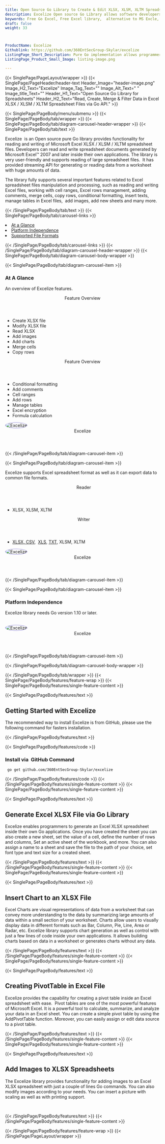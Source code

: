 ```yaml
---
title: Open Source Go Library to Create & Edit XLSX, XLSM, XLTM Spreadsheets
description: Excelize Open source Go Library allows software developers to Read, Create, Merge & Filter Data in Excel XLSX / XLSM / XLTM Spreadsheet Files via REST APIs.
keywords: Free Go Excel, Free Excel library,  alternative to MS Excle, Go XLSX API, Go XLSX library,  Go Excel API, Go Excel Library, Go XLSM, Go XLTM API, Go Spreadsheets API, create spreadsheet, add comments to cells,  Read XLSX files, manage Rows or Cells, add Comments to Excel
draft: false
weight: 33



ProductName: Excelize  
Githublink: https://github.com/360EntSecGroup-Skylar/excelize
ListingPage_Short_Description: Pure Go implementation allows programmers to create, read, and convert popular format of Excel XLSX / XLSM / XLTM spreadsheet files generated by Microsoft Excel™ 2007 and later.
ListingPage_Product_Small_Image: listing-image.png 

---
```


{{< SinglePage/PageLayout/wrapper >}}
{{< SinglePage/PageHeader/header-text
Header_Image="header-image.png"
Image_H2_Text="Excelize"
Image_Tag_Text=""
Image_Alt_Text=" "
Image_title_Text=""
Header_H1_Text="Open Source Go Library for Spreadsheets"
Header_H2_Text="Read, Create, Merge & Filter Data in Excel XLSX / XLSM / XLTM Spreadsheet Files via Go API." >}}

{{< SinglePage/PageBody/menu/submenu >}}
{{< SinglePage/PageBody/tab/wrapper >}}
{{< SinglePage/PageBody/tab/diagram-carousel-header-wrapper >}}
{{< SinglePage/PageBody/tab/text >}}



<p>Excelize  is an Open source pure Go library provides functionality for reading and writing of Microsoft Excel XLSX / XLSM / XLTM spreadsheet files. Developers can read and write spreadsheet documents generated by Microsoft Excel™ 2007 and later inside their own applications. The library is very user-friendly and supports reading of large spreadsheet files.  It has provided streaming API for generating or reading data from a worksheet with huge amounts of data.</p>
<p>The library fully supports several important features related to Excel spreadsheet files manipulation and processing, such as reading and writing Excel files, working with cell ranges, Excel rows management, adding comments, merge cells, copy rows, conditional formatting, insert texts, manage tables in Excel files,  add images, add new sheets and many more.</p>

{{< /SinglePage/PageBody/tab/text >}}
{{< SinglePage/PageBody/tab/carousel-links >}}

<li data-target="#diagramcarousel" data-slide-to="0"><a href="#">At a Glance</a></li>
<li data-target="#diagramcarousel" data-slide-to="2"><a href="#">Platform Independence</a></li>
<li data-target="#diagramcarousel" data-slide-to="1"><a class="activetab" href="#">Supported File Formats</a></li>


{{< /SinglePage/PageBody/tab/carousel-links >}}
{{< /SinglePage/PageBody/tab/diagram-carousel-header-wrapper >}}
{{< SinglePage/PageBody/tab/diagram-carousel-body-wrapper >}}

{{< SinglePage/PageBody/tab/diagram-carousel-item >}}
<h3>At A Glance</h3>
<p>An overview of Excelize features.</p>
<div class="diagram1 d1-poi">
<div class="d1-row">
<div class="d1-col d1-left"><header>Feature Overview</header>
<ul>
<li>Create XLSX file</li>
<li>Modify XLSX file</li>
<li>Read XLSX</li>
<li>Add images</li>
<li>Add charts</li>
<li>Merge cells</li>
<li>Copy rows</li>
</ul>
</div>
<!--/left-->
<div class="d1-col d1-right"><header>Feature Overview</header>
<ul>
<li>Conditional formatting</li>
<li>Add comments</li>
<li>Cell ranges</li>
<li>Add rows</li>
<li>Manage tables</li>
<li>Excel encryption</li>
<li>Formula calculation</li>
</ul>
</div>
<!--/right--></div>
<!--/row-->
<div class="d1-logo"><img style="border: 1px solid #9289d7; border-radius: 50%;" src='listing-image.png' alt="Excelize"><header>Excelize</header><footer><small></small></footer></div>
<!--/logo--></div>
<!--/diagram1-->
{{< /SinglePage/PageBody/tab/diagram-carousel-item >}}

{{< SinglePage/PageBody/tab/diagram-carousel-item >}}
<p>Excelize supports Excel spreadsheet format as well as it can export data to common file formats.</p>
<div class="diagram1 d2  d1-poi">
<div class="d1-row">
<div class="d1-col d1-left"><header><i class="fa fa-arrows-v "> </i> Reader</header>
<ul>
<li>XLSX, XLSM, XLTM</li>
</ul>
</div>
<!--/left-->
<div class="d1-col d1-right"><header><i class="fa  fa-long-arrow-down"> </i> Writer</header>
<ul>
<li><a href="https://wiki.fileformat.com/spreadsheet/xlsx/">XLSX</a><a href="https://wiki.fileformat.com/web/html/">, </a><a href="https://wiki.fileformat.com/spreadsheet/csv/">CSV</a>,  <a href="https://wiki.fileformat.com/spreadsheet/xls/">XLS</a>, <a href="https://wiki.fileformat.com/word-processing/txt/">TXT</a>, XLSM, XLTM</li>
</ul>
</div>
<!--/right--></div>
<!--/row-->
<div class="d1-logo"><img style="border: 1px solid #9289d7; border-radius: 50%;" src='listing-image.png' alt="Excelize"><header>Excelize</header><footer><small></small></footer></div>
<!--/logo--></div>
<!--/diagram2-->
{{< /SinglePage/PageBody/tab/diagram-carousel-item >}}

{{< SinglePage/PageBody/tab/diagram-carousel-item >}}
<h3>Platform Independence</h3>
<p>Excelize library needs Go version 1.10 or later.</p>
<div class="diagram1 d1-poi">
<div class="d1-row">
<div class="d1-col d1-left"> </div>
<div class="d1-col d1-right"><!-- <header><i class="fa fa-cubes"> &nbsp;</i></header>
<ul>
<li>Python 2.6 & above</li>
</ul> --></div>
<!--/left--><!--/right--></div>
<!--/row-->
<div class="d1-logo"><img style="border: 1px solid #9289d7; border-radius: 50%;" src='listing-image.png' alt="Excelize"><header>Excelize</header><footer><small></small></footer></div>
<!--/logo--></div>
<!--/diagram2 -->
{{< /SinglePage/PageBody/tab/diagram-carousel-item >}}

{{< /SinglePage/PageBody/tab/diagram-carousel-body-wrapper >}}

{{< /SinglePage/PageBody/tab/wrapper >}}
{{< SinglePage/PageBody/features/feature-wrap >}}
{{< SinglePage/PageBody/features/single-feature-content >}}

{{< SinglePage/PageBody/features/text >}}
<h2 class="h2title">Getting Started with Excelize</h2>
<p>The recommended way to install Excelize is from GitHub, please use the following command for fasters installation.</p>
{{< /SinglePage/PageBody/features/text >}}

{{< SinglePage/PageBody/features/code >}}
<h3>Install via  GitHub Command</h3>
<pre><code class="html"> go get github.com/360EntSecGroup-Skylar/excelize </code></pre>

{{< /SinglePage/PageBody/features/code >}}
{{< /SinglePage/PageBody/features/single-feature-content >}}
{{< SinglePage/PageBody/features/single-feature-content >}}

{{< SinglePage/PageBody/features/text >}}
<h2 class="h2title">Generate Excel XLSX File via Go Library</h2>
<p>Excelize enables programmers to generate an Excel XLSX spreadsheet inside their own Go applications. Once you have created the sheet you can also create a new sheet, set the value of a cell, define the number of rows and columns, Set an active sheet of the workbook, and more. You can also assign a name to a sheet and save the file to the path of your choice, set font type and text size for a created sheet. </p>

{{< /SinglePage/PageBody/features/text >}}
{{< /SinglePage/PageBody/features/single-feature-content >}}
{{< SinglePage/PageBody/features/single-feature-content >}}

{{< SinglePage/PageBody/features/text >}}
<h2 class="h2title">Insert Chart to an XLSX File</h2>
<p>Excel Charts are visual representations of data from a worksheet that can convey more understanding to the data by summarizing large amounts of data within a small section of your worksheet. Charts allow users to visually display data in different formats such as Bar, Column, Pie, Line, Area or Radar, etc. Excelize library supports chart generation as well as control with just a few lines of code inside your own applications. It allows building charts based on data in a worksheet or generates charts without any data.</p>

{{< /SinglePage/PageBody/features/text >}}
{{< /SinglePage/PageBody/features/single-feature-content >}}
{{< SinglePage/PageBody/features/single-feature-content >}}

{{< SinglePage/PageBody/features/text >}}
<h2 class="h2title">Creating PivotTable in Excel File</h2>
<p>Excelize provides the capability for creating a pivot table inside an Excel spreadsheet with ease.  Pivot tables are one of the most powerful features of Microsoft Excel. It is a powerful tool to calculate, summarize, and analyze your data in an Excel sheet. You can create a simple pivot table by using the AddPivotTable function. Moreover, you can easily assign or edit data source to a pivot table.</p>

{{< /SinglePage/PageBody/features/text >}}
{{< /SinglePage/PageBody/features/single-feature-content >}}
{{< SinglePage/PageBody/features/single-feature-content >}}

{{< SinglePage/PageBody/features/text >}}
<h2 class="h2title">Add Images to XLSX Spreadsheets</h2>
<p>The Excelize library provides functionality for adding images to an Excel XLSX spreadsheet with just a couple of lines Go commands. You can also modify images according to your needs. You can insert a picture with scaling as well as with printing support.</p>
 

{{< /SinglePage/PageBody/features/text >}}
{{< /SinglePage/PageBody/features/single-feature-content >}}

{{< /SinglePage/PageBody/features/feature-wrap >}}
{{< /SinglePage/PageLayout/wrapper >}}